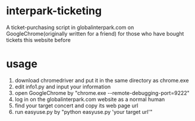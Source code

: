 # interpark-ticketing
A ticket-purchasing script in globalinterpark.com on GoogleChrome(originally written for a friend)
for those who have bought tickets this website before

# usage
1. download chromedriver and put it in the same directory as chrome.exe
2. edit info1.py and input your information
3. open GoogleChrome by "chrome.exe --remote-debugging-port=9222"
4. log in on the globalinterpark.com website as a normal human
5. find your target concert and copy its web page url
6. run easyuse.py  by "python easyuse.py 'your target url'"
